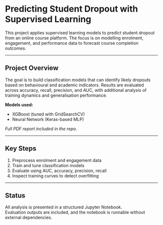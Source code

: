 # Predicting Student Dropout with Supervised Learning

This project applies supervised learning models to predict student dropout from an online course platform. The focus is on modelling enrolment, engagement, and performance data to forecast course completion outcomes.

---

## Project Overview

The goal is to build classification models that can identify likely dropouts based on behavioural and academic indicators. Results are evaluated across accuracy, recall, precision, and AUC, with additional analysis of training dynamics and generalisation performance.

**Models used:**
- XGBoost (tuned with GridSearchCV)
- Neural Network (Keras-based MLP)

*Full PDF report included in the repo.*

---

## Key Steps

1. Preprocess enrolment and engagement data
2. Train and tune classification models
3. Evaluate using AUC, accuracy, precision, recall
4. Inspect training curves to detect overfitting

---

## Status

All analysis is presented in a structured Jupyter Notebook.  
Evaluation outputs are included, and the notebook is runnable without external dependencies.
